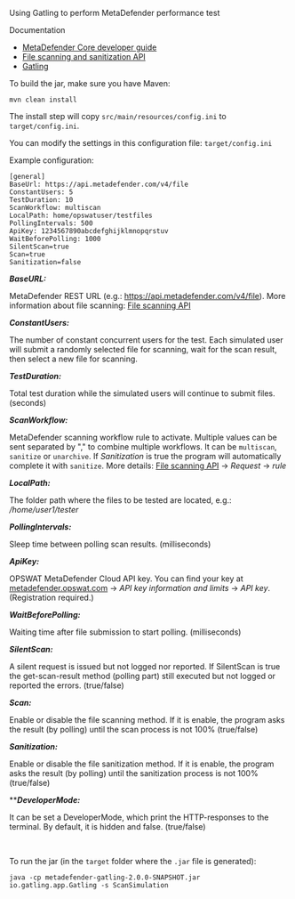 Using Gatling to perform MetaDefender performance test

Documentation

* [MetaDefender Core developer guide](https://onlinehelp.opswat.com/corev4/9._%28NEW%29_MetaDefender_Core_Developer_Guide.html)
* [File scanning and sanitization API](https://onlinehelp.opswat.com/mdcloud/2.1_Scanning_a_file_by_file_upload.html)
* [Gatling](https://gatling.io/)

To build the jar, make sure you have Maven:

	mvn clean install

The install step will copy `src/main/resources/config.ini` to `target/config.ini`.

You can modify the settings in this configuration file: `target/config.ini`

Example configuration:
```
[general]
BaseUrl: https://api.metadefender.com/v4/file
ConstantUsers: 5
TestDuration: 10
ScanWorkflow: multiscan
LocalPath: home/opswatuser/testfiles
PollingIntervals: 500
ApiKey: 1234567890abcdefghijklmnopqrstuv
WaitBeforePolling: 1000
SilentScan=true
Scan=true
Sanitization=false
```


***BaseURL:***

MetaDefender REST URL (e.g.: https://api.metadefender.com/v4/file). More information about file scanning: [File scanning API](https://onlinehelp.opswat.com/mdcloud/2.1_Scanning_a_file_by_file_upload.html)

***ConstantUsers:***

The number of constant concurrent users for the test. Each simulated user will submit a randomly 
selected file for scanning, wait for the scan result, then select a new file for scanning.

***TestDuration:***

Total test duration while the simulated users will continue to submit files. (seconds)

***ScanWorkflow:***

MetaDefender scanning workflow rule to activate. Multiple values can be sent separated by "," to combine multiple workflows. It can be `multiscan`, `sanitize` or `unarchive`. If *Sanitization* is true the program will automatically complete it with `sanitize`. More details: [File scanning API](https://onlinehelp.opswat.com/mdcloud/2.1_Scanning_a_file_by_file_upload.html) -> *Request* -> *rule*

***LocalPath:***

The folder path where the files to be tested are located, e.g.: */home/user1/tester*

***PollingIntervals:***

Sleep time between polling scan results. (milliseconds)

***ApiKey:***

OPSWAT MetaDefender Cloud API key. You can find your key at [metadefender.opswat.com](https://metadefender.opswat.com/account) -> *API key information and limits* -> *API key*. (Registration required.)

***WaitBeforePolling:***

Waiting time after file submission to start polling. (milliseconds)

***SilentScan:***

A silent request is issued but not logged nor reported. If SilentScan is true the get-scan-result method (polling part) still executed but not logged or reported the errors. (true/false)

***Scan:***

Enable or disable the file scanning method. If it is enable, the program asks the result (by polling) until the scan process is not 100% (true/false)

***Sanitization:***

Enable or disable the file sanitization method. If it is enable, the program asks the result (by polling) until the sanitization process is not 100% (true/false)


*****DeveloperMode:***

It can be set a DeveloperMode, which print the HTTP-responses to the terminal. By default, it is hidden and false. (true/false) 



<br>

To run the jar (in the `target` folder where the `.jar` file is generated):

	java -cp metadefender-gatling-2.0.0-SNAPSHOT.jar io.gatling.app.Gatling -s ScanSimulation

